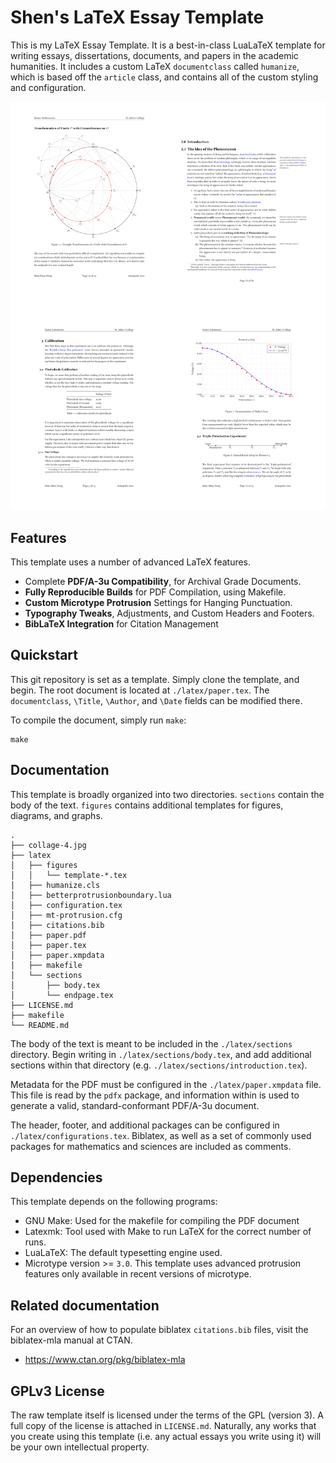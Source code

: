 # Shen's LaTeX Essay Template
This is my LaTeX Essay Template. It is a best-in-class LuaLaTeX template for writing essays, dissertations, documents, and papers in the academic humanities. It includes a custom LaTeX `documentclass` called `humanize`, which is based off the `article` class, and contains all of the custom styling and configuration.

![Example of documents created using this template](./collage-4.jpg)

## Features
This template uses a number of advanced LaTeX features.

* Complete **PDF/A-3u Compatibility**, for Archival Grade Documents.
* **Fully Reproducible Builds** for PDF Compilation, using Makefile.
* **Custom Microtype Protrusion** Settings for Hanging Punctuation.
* **Typography Tweaks**, Adjustments, and Custom Headers and Footers.
* **BibLaTeX Integration** for Citation Management

## Quickstart
This git repository is set as a template. Simply clone the template, and begin. The root document is located at `./latex/paper.tex`. The `documentclass`, `\Title`, `\Author`, and `\Date` fields can be modified there.


To compile the document, simply run `make`:

```
make
```

## Documentation
This template is broadly organized into two directories. `sections` contain the body of the text. `figures` contains additional templates for figures, diagrams, and graphs. 

```
.
├── collage-4.jpg
├── latex
│   ├── figures
│   │   └── template-*.tex
│   ├── humanize.cls
│   ├── betterprotrusionboundary.lua
│   ├── configuration.tex
│   ├── mt-protrusion.cfg
│   ├── citations.bib
│   ├── paper.pdf
│   ├── paper.tex
│   ├── paper.xmpdata
│   ├── makefile
│   └── sections
│       ├── body.tex
│       └── endpage.tex
├── LICENSE.md
├── makefile
└── README.md

```

The body of the text is meant to be included in the `./latex/sections` directory. Begin writing in `./latex/sections/body.tex`, and add additional sections within that directory (e.g. `./latex/sections/introduction.tex`).

Metadata for the PDF must be configured in the `./latex/paper.xmpdata` file. This file is read by the `pdfx` package, and information within is used to generate a valid, standard-conformant PDF/A-3u document.

The header, footer, and additional packages can be configured in `./latex/configurations.tex`. Biblatex, as well as a set of commonly used packages for mathematics and sciences are included as comments.

## Dependencies
This template depends on the following programs:

* GNU Make: Used for the makefile for compiling the PDF document
* Latexmk: Tool used with Make to run LaTeX for the correct number of runs.
* LuaLaTeX: The default typesetting engine used.
* Microtype version >= `3.0`. This template uses advanced protrusion features only available in recent versions of microtype.

## Related documentation
For an overview of how to populate biblatex `citations.bib` files, visit the
biblatex-mla manual at CTAN.

* https://www.ctan.org/pkg/biblatex-mla

## GPLv3 License
The raw template itself is licensed under the terms of the GPL (version 3). A
full copy of the license is attached in `LICENSE.md`. Naturally, any works
that you create using this template (i.e. any actual essays you write using
it) will be your own intellectual property.